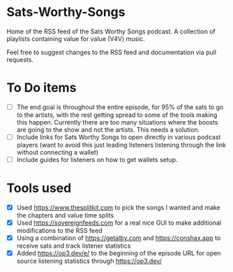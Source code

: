 # Sats-Worthy-Songs
Home of the RSS feed of the Sats Worthy Songs podcast. A collection of playlists containing value for value (V4V) music. 

Feel free to suggest changes to the RSS feed and documentation via pull requests.

# To Do items
- [ ] The end goal is throughout the entire episode, for 95% of the sats to go to the artists, with the rest getting spread to some of the tools making this happen. Currently there are too many situations where the boosts are going to the show and not the artists. This needs a solution.
- [ ] Include links for Sats Worthy Songs to open directly in various podcast players (want to avoid this just leading listeners listening through the link without connecting a wallet)
- [ ] Include guides for listeners on how to get wallets setup.

# Tools used
- [x] Used https://www.thesplitkit.com to pick the songs I wanted and make the chapters and value time splits
- [x] Used https://sovereignfeeds.com for a real nice GUI to make additional modifications to the RSS feed
- [x] Using a combination of https://getalby.com and https://conshax.app to receive sats and track listener statistics
- [x] Added https://op3.dev/e/ to the beginning of the episode URL for open source listening statistics through https://op3.dev/
